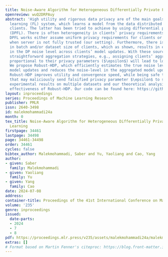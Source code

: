```yaml
---
title: Noise-Aware Algorithm for Heterogeneous Differentially Private Federated Learning
openreview: wuQ2DRPAuy
abstract: 'High utility and rigorous data privacy are of the main goals of a federated
  learning (FL) system, which learns a model from the data distributed among some
  clients. The latter has been tried to achieve by using differential privacy in FL
  (DPFL). There is often heterogeneity in clients’ privacy requirements, and existing
  DPFL works either assume uniform privacy requirements for clients or are not applicable
  when server is not fully trusted (our setting). Furthermore, there is often heterogeneity
  in batch and/or dataset size of clients, which as shown, results in extra variation
  in the DP noise level across clients’ model updates. With these sources of heterogeneity,
  straightforward aggregation strategies, e.g., assigning clients’ aggregation weights
  proportional to their privacy parameters ($\epsilon$) will lead to lower utility.
  We propose Robust-HDP, which efficiently estimates the true noise level in clients’
  model updates and reduces the noise-level in the aggregated model updates considerably.
  Robust-HDP improves utility and convergence speed, while being safe to the clients
  that may maliciously send falsified privacy parameter $\epsilon$ to server. Extensive
  experimental results on multiple datasets and our theoretical analysis confirm the
  effectiveness of Robust-HDP. Our code can be found here: https://github.com/Saber-mm/HDPFL.git'
layout: inproceedings
series: Proceedings of Machine Learning Research
publisher: PMLR
issn: 2640-3498
id: malekmohammadi24a
month: 0
tex_title: Noise-Aware Algorithm for Heterogeneous Differentially Private Federated
  Learning
firstpage: 34461
lastpage: 34498
page: 34461-34498
order: 34461
cycles: false
bibtex_author: Malekmohammadi, Saber and Yu, Yaoliang and Cao, Yang
author:
- given: Saber
  family: Malekmohammadi
- given: Yaoliang
  family: Yu
- given: Yang
  family: Cao
date: 2024-07-08
address:
container-title: Proceedings of the 41st International Conference on Machine Learning
volume: '235'
genre: inproceedings
issued:
  date-parts:
  - 2024
  - 7
  - 8
pdf: https://proceedings.mlr.press/v235/assets/malekmohammadi24a/malekmohammadi24a.pdf
extras: []
# Format based on Martin Fenner's citeproc: https://blog.front-matter.io/posts/citeproc-yaml-for-bibliographies/
---
```

